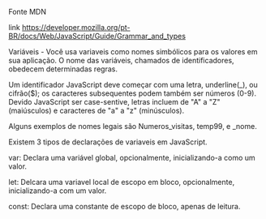 Fonte MDN 

link https://developer.mozilla.org/pt-BR/docs/Web/JavaScript/Guide/Grammar_and_types

Variáveis - Você usa variaveis como nomes simbólicos para os valores em sua aplicação. O nome das variáveis, chamados de identificadores, obedecem determinadas regras.

Um identificador JavaScript deve começar com uma letra, underline(_), ou cifrão($); os caracteres subsequentes podem também ser números (0-9). Devido JavaScript ser case-sentive, letras incluem de "A" a "Z" (maiúsculos) e caracteres de "a" a "z" (minúsculos).

Alguns exemplos de nomes legais são Numeros_visitas, temp99, e _nome.

Existem 3 tipos de declarações de variaveis em JavaScript.

var: Declara uma variável global, opcionalmente, inicializando-a como um valor.

let: Delcara uma variavel local de escopo em bloco, opcionalmente, inicializando-a com um valor.

const: Declara uma constante de escopo de bloco, apenas de leitura.